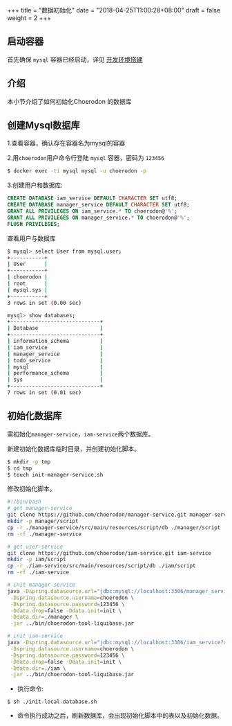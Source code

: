 +++
title = "数据初始化"
date = "2018-04-25T11:00:28+08:00"
draft = false
weight = 2
+++

## 启动容器

首先确保 `mysql` 容器已经启动，详见 [开发环境搭建](../../develop-env/)

## 介绍

本小节介绍了如何初始化Choerodon 的数据库

## 创建Mysql数据库

1.查看容器，确认存在容器名为mysql的容器

2.用`choerodon`用户命令行登陆 `mysql` 容器，密码为 `123456`

``` bash
$ docker exec -ti mysql mysql -u choerodon -p
```

3.创建用户和数据库:

```sql
CREATE DATABASE iam_service DEFAULT CHARACTER SET utf8;
CREATE DATABASE manager_service DEFAULT CHARACTER SET utf8;
GRANT ALL PRIVILEGES ON iam_service.* TO choerodon@'%';
GRANT ALL PRIVILEGES ON manager_service.* TO choerodon@'%';
FLUSH PRIVILEGES;
```

查看用户与数据库
```bash
$ mysql> select User from mysql.user;
+-----------+
| User      |
+-----------+
| choerodon |
| root      |
| mysql.sys |
+-----------+
3 rows in set (0.00 sec)

mysql> show databases;
+-----------------------------+
| Database                    |
+-----------------------------+
| information_schema          |
| iam_service                 |
| manager_service             |
| todo_service                |
| mysql                       |
| performance_schema          |
| sys                         |
+-----------------------------+
7 rows in set (0.01 sec)

```

## 初始化数据库

需初始化`manager-service`，`iam-service`两个数据库。

新建初始化数据库临时目录，并创建初始化脚本。
``` bash
$ mkdir -p tmp
$ cd tmp
$ touch init-manager-service.sh
```

修改初始化脚本。
```bash
#!/bin/bash
# get manager-service
git clone https://github.com/choerodon/manager-service.git manager-service
mkdir -p manager/script
cp -r ./manager-service/src/main/resources/script/db ./manager/script
rm -rf ./manager-service

# get user-service
git clone https://github.com/choerodon/iam-service.git iam-service
mkdir -p iam/script
cp -r ./iam-service/src/main/resources/script/db ./iam/script
rm -rf ./iam-service

# init manager-service
java -Dspring.datasource.url="jdbc:mysql://localhost:3306/manager_service?useUnicode=true&characterEncoding=utf-8&useSSL=false" \
 -Dspring.datasource.username=choerodon \
 -Dspring.datasource.password=123456 \
 -Ddata.drop=false -Ddata.init=init \
 -Ddata.dir=./manager \
 -jar ../bin/choerodon-tool-liquibase.jar

# init iam-service
java -Dspring.datasource.url="jdbc:mysql://localhost:3306/iam_service?useUnicode=true&characterEncoding=utf-8&useSSL=false" \
 -Dspring.datasource.username=choerodon \
 -Dspring.datasource.password=123456 \
 -Ddata.drop=false -Ddata.init=init \
 -Ddata.dir=./iam \
 -jar ../bin/choerodon-tool-liquibase.jar
```
- 执行命令:
```
$ sh ./init-local-database.sh
```
* 命令执行成功之后，刷新数据库，会出现初始化脚本中的表以及初始化数据。